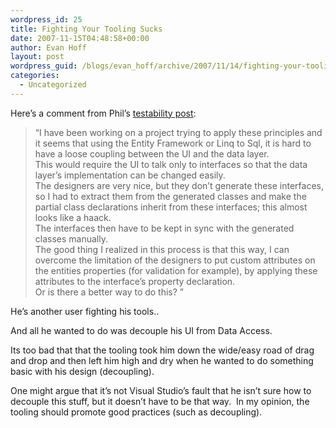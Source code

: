 ```yaml
---
wordpress_id: 25
title: Fighting Your Tooling Sucks
date: 2007-11-15T04:48:58+00:00
author: Evan Hoff
layout: post
wordpress_guid: /blogs/evan_hoff/archive/2007/11/14/fighting-your-tooling-sucks.aspx
categories:
  - Uncategorized
---
```

</p> 

Here&#8217;s a comment from Phil&#8217;s <a href="http://haacked.com/archive/2007/11/14/writing-testable-code-is-about-managing-complexity.aspx" target="_blank">testability post</a>: 

> &#8220;I have been working on a project trying to apply these principles and it seems that using the Entity Framework or Linq to Sql, it is hard to have a loose coupling between the UI and the data layer.  
> This would require the UI to talk only to interfaces so that the data layer&#8217;s implementation can be changed easily.  
> The designers are very nice, but they don&#8217;t generate these interfaces, so I had to extract them from the generated classes and make the partial class declarations inherit from these interfaces; this almost looks like a haack.  
> The interfaces then have to be kept in sync with the generated classes manually.  
> The good thing I realized in this process is that this way, I can overcome the limitation of the designers to put custom attributes on the entities properties (for validation for example), by applying these attributes to the interface&#8217;s property declaration.  
> Or is there a better way to do this? &#8221; 

He&#8217;s another user fighting his tools.. 

And all he wanted to do was decouple his UI from Data Access. 

Its too bad that that the tooling took him down&nbsp;the wide/easy road of drag and drop and then left him high and dry&nbsp;when he wanted to do something basic with his design (decoupling). 

One might argue that it&#8217;s not Visual Studio&#8217;s fault that he isn&#8217;t&nbsp;sure how to decouple this stuff, but it doesn&#8217;t have to be that way.&nbsp; In my opinion, the tooling should promote good practices (such as decoupling).